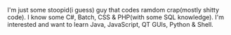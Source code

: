 I'm just some stoopid(i guess) guy that codes ramdom crap(mostly shitty code).
I know some C#, Batch, CSS & PHP(with some SQL knowledge).
I'm interested and want to learn Java, JavaScript, QT GUIs,  Python & Shell.

